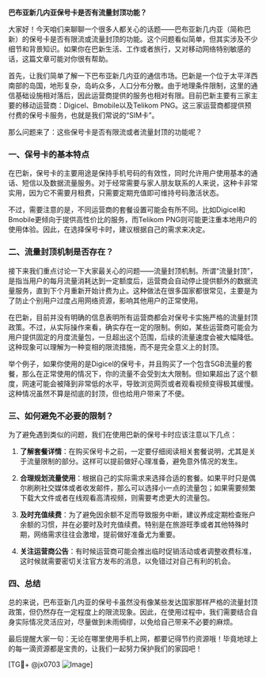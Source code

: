 **巴布亚新几内亚保号卡是否有流量封顶功能？**

大家好！今天咱们来聊聊一个很多人都关心的话题——巴布亚新几内亚（简称巴新）的保号卡是否有限流或流量封顶的功能。这个问题看似简单，但其实涉及不少细节和背景知识。如果你在巴新生活、工作或者旅行，又对移动网络特别敏感的话，这篇文章可能对你很有帮助。

首先，让我们简单了解一下巴布亚新几内亚的通信市场。巴新是一个位于太平洋西南部的岛国，地形复杂，岛屿众多，人口分布分散。由于地理条件限制，这里的通信基础设施相对落后，因此运营商提供的服务也相对有限。目前巴新主要有三家主要的移动运营商：Digicel、Bmobile以及Telikom PNG。这三家运营商都提供预付费的保号卡服务，也就是我们常说的“SIM卡”。

那么问题来了：这些保号卡是否有限流或者流量封顶的功能呢？

### 一、保号卡的基本特点

在巴新，保号卡的主要用途是保持手机号码的有效性，同时允许用户使用基本的通话、短信以及数据流量服务。对于经常需要与家人朋友联系的人来说，这种卡非常实用，因为它不需要月租费，只需要定期充值即可维持号码激活状态。

不过，需要注意的是，不同运营商的套餐设置可能会有所不同。比如Digicel和Bmobile更倾向于提供高性价比的服务，而Telikom PNG则可能更注重本地用户的使用体验。因此，在选择保号卡时，建议根据自己的需求来决定。

### 二、流量封顶机制是否存在？

接下来我们重点讨论一下大家最关心的问题——流量封顶机制。所谓“流量封顶”，是指当用户的每月流量消耗达到一定额度后，运营商会自动停止提供额外的数据流量服务，直到下个月重新开始计费为止。这种做法在很多国家都很常见，主要是为了防止个别用户过度占用网络资源，影响其他用户的正常使用。

在巴新，目前并没有明确的信息表明所有运营商都会对保号卡实施严格的流量封顶政策。不过，从实际操作来看，确实存在一定的限制。例如，某些运营商可能会为用户提供固定的月度流量包，一旦超出这个范围，后续的流量速度会被大幅降低。这种现象可以理解为一种变相的限流措施，而不是完全意义上的封顶。

举个例子，如果你使用的是Digicel的保号卡，并且购买了一个包含5GB流量的套餐，那么在正常使用的情况下，你的流量不会受到太大限制。但如果超出了这个额度，网速可能会被降到非常低的水平，导致浏览网页或者观看视频变得极其缓慢。这种情况虽然不算是彻底的封顶，但也给用户带来了不便。

### 三、如何避免不必要的限制？

为了避免遇到类似的问题，我们在使用巴新的保号卡时应该注意以下几点：

1. **了解套餐详情**：在购买保号卡之前，一定要仔细阅读相关套餐说明，尤其是关于流量限制的部分。这样可以提前做好心理准备，避免意外情况的发生。
   
2. **合理规划流量使用**：根据自己的实际需求来选择合适的套餐。如果平时只是偶尔刷刷社交媒体或者收发邮件，那么可以选择小一点的流量包；如果需要频繁下载大文件或者在线观看高清视频，则需要考虑更大的流量包。

3. **及时充值续费**：为了避免因余额不足而导致服务中断，建议养成定期检查账户余额的习惯，并在必要时及时充值续费。特别是在旅游旺季或者其他特殊时期，网络需求往往会激增，提前做好准备尤为重要。

4. **关注运营商公告**：有时候运营商可能会推出临时促销活动或者调整收费标准，这时候就需要密切关注官方发布的消息，以免错过对自己有利的机会。

### 四、总结

总的来说，巴布亚新几内亚的保号卡虽然没有像某些发达国家那样严格的流量封顶政策，但仍然存在一定程度上的限流现象。因此，在使用过程中，我们需要结合自身实际情况灵活应对，尽量做到未雨绸缪，以免给自己带来不必要的麻烦。

最后提醒大家一句：无论在哪里使用手机上网，都要记得节约资源哦！毕竟地球上的每一滴资源都是宝贵的，让我们一起努力保护我们的家园吧！

[TG💪+ @jx0703 ![Image](https://github.com/user-attachments/assets/dbca1d08-cadb-493c-b0ec-ad6f7a83f270)]
